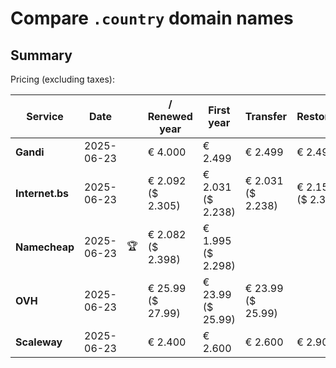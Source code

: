 # Compare `.country` domain names

## Summary

Pricing (excluding taxes):

| Service | Date |  | / Renewed year | First year | Transfer | Restoration |
|--|--|--|--|--|--|--|
| **Gandi** | 2025-06-23 |  | € 4.000 | € 2.499 | € 2.499 | € 2.499 |
| **Internet.bs** | 2025-06-23 |  | € 2.092<br>($ 2.305) | € 2.031<br>($ 2.238) | € 2.031<br>($ 2.238) | € 2.154<br>($ 2.373) |
| **Namecheap** | 2025-06-23 | 🏆 | € 2.082<br>($ 2.398) | € 1.995<br>($ 2.298) |  |  |
| **OVH** | 2025-06-23 |  | € 25.99<br>($ 27.99) | € 23.99<br>($ 25.99) | € 23.99<br>($ 25.99) |  |
| **Scaleway** | 2025-06-23 |  | € 2.400 | € 2.600 | € 2.600 | € 2.900 |
